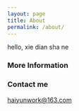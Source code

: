 ```yaml
---
layout: page
title: About
permalink: /about/
---
```


hello, xie dian sha ne

### More Information

### Contact me

[haiyunwork@163.com](mailto:haiyunwork@163.com)